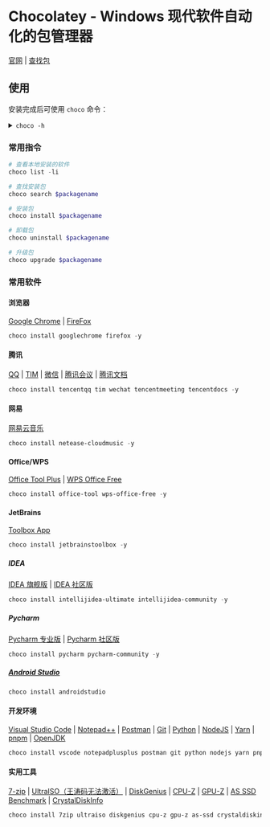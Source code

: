# Chocolatey - Windows 现代软件自动化的包管理器

  [官网](https://chocolatey.org/)
| [查找包](https://community.chocolatey.org/packages)

## 使用

安装完成后可使用 `choco` 命令：

<details>
<summary><code>choco -h</code></summary>

```text
PS C:\Users\Yue_plus> choco -h
This is a listing of all of the different things you can pass to choco.

DEPRECATION NOTICE

The shims `chocolatey`, `cinst`, `clist`, `cpush`, `cuninst` and `cup` are deprecated.
We recommend updating all scripts to use their full command equivalent as these will be
removed in v2.0.0 of Chocolatey.

Options and Switches

 -v, --version
     Version - Prints out the Chocolatey version. Available in 0.9.9+.

Commands

 * apikey - retrieves, saves or deletes an apikey for a particular source
 * config - Retrieve and configure config file settings
 * export - exports list of currently installed packages
 * feature - view and configure choco features
 * features - view and configure choco features (alias for feature)
 * find - searches remote or local packages (alias for search)
 * help - displays top level help information for choco
 * info - retrieves package information. Shorthand for choco search pkgname --exact --verbose
 * install - installs packages using configured sources
 * list - lists remote or local packages
 * new - creates template files for creating a new Chocolatey package
 * outdated - retrieves information about packages that are outdated. Similar to upgrade all --noop
 * pack - packages nuspec, scripts, and other Chocolatey package resources into a nupkg file
 * pin - suppress upgrades for a package
 * push - pushes a compiled nupkg to a source
 * search - searches remote or local packages
 * setapikey - retrieves, saves or deletes an apikey for a particular source (alias for apikey)
 * source - view and configure default sources
 * sources - view and configure default sources (alias for source)
 * template - get information about installed templates
 * templates - get information about installed templates (alias for template)
 * uninstall - uninstalls a package
 * unpackself - re-installs Chocolatey base files
 * upgrade - upgrades packages from various sources


Please run chocolatey with `choco command -help` for specific help on
 each command.

How To Pass Options / Switches

You can pass options and switches in the following ways:

 * Unless stated otherwise, an option/switch should only be passed one
   time. Otherwise you may find weird/non-supported behavior.
 * `-`, `/`, or `--` (one character switches should not use `--`)
 * **Option Bundling / Bundled Options**: One character switches can be
   bundled. e.g. `-d` (debug), `-f` (force), `-v` (verbose), and `-y`
   (confirm yes) can be bundled as `-dfvy`.
 * NOTE: If `debug` or `verbose` are bundled with local options
   (not the global ones above), some logging may not show up until after
   the local options are parsed.
 * **Use Equals**: You can also include or not include an equals sign
   `=` between options and values.
 * **Quote Values**: When you need to quote an entire argument, such as
   when using spaces, please use a combination of double quotes and
   apostrophes (`"'value'"`). In cmd.exe you can just use double quotes
   (`"value"`) but in powershell.exe you should use backticks
   (`` `"value`" ``) or apostrophes (`'value'`). Using the combination
   allows for both shells to work without issue, except for when the next
   section applies.
 * **Pass quotes in arguments**: When you need to pass quoted values to
   to something like a native installer, you are in for a world of fun. In
   cmd.exe you must pass it like this: `-ia "/yo=""Spaces spaces"""`. In
   PowerShell.exe, you must pass it like this: `-ia '/yo=""Spaces spaces""'`.
   No other combination will work. In PowerShell.exe if you are on version
   v3+, you can try `--%` before `-ia` to just pass the args through as is,
   which means it should not require any special workarounds.
 * **Periods in PowerShell**: If you need to pass a period as part of a
   value or a path, PowerShell doesn't always handle it well. Please
   quote those values using "Quote Values" section above.
 * Options and switches apply to all items passed, so if you are
   installing multiple packages, and you use `--version=1.0.0`, choco
   is going to look for and try to install version 1.0.0 of every
   package passed. So please split out multiple package calls when
   wanting to pass specific options.

Scripting / Integration - Best Practices / Style Guide

When writing scripts, such as PowerShell scripts passing options and
switches, there are some best practices to follow to ensure that you
don't run into issues later. This also applies to integrations that
are calling Chocolatey and parsing output. Chocolatey **uses**
PowerShell, but it is an exe, so it cannot return PowerShell objects.

Following these practices ensures both readability of your scripts AND
compatibility across different versions and editions of Chocolatey.
Following this guide will ensure your experience is not frustrating
based on choco not receiving things you think you are passing to it.

 * For consistency, always use `choco`, not `choco.exe`. Never use
   shortcut commands like `cinst` or `cup` (The shortcuts `cinst`
   and `cup` will be removed in v2.0.0).
 * Always have the command as the first argument to `choco`. e.g.
   `choco install`, where `install` is the command.
 * If there is a subcommand, ensure that is the second argument. e.g.
   `choco source list`, where `source` is the command and `list` is the
   subcommand.
 * Typically the subject comes next. If installing packages, the
   subject would be the package names, e.g. `choco install pkg1 pkg2`.
 * Never use 'nupkg' or point directly to a nupkg file UNLESS using
   'choco push'. Use the source folder instead, e.g. `choco install
   <package id> --source="'c:\folder\with\package'"` instead of
   `choco install DoNotDoThis.1.0.nupkg` or `choco install DoNotDoThis
    --source="'c:\folder\with\package\DoNotDoThis.1.0.nupkg'"`.
 * Switches and parameters are called simply options. Options come
   after the subject. e.g. `choco install pkg1 --debug --verbose`.
 * Never use the force option (`--force`/`-f`) in scripts (or really
   otherwise as a default mode of use). Force is an override on
   Chocolatey behavior. If you are wondering why Chocolatey isn't doing
   something like the documentation says it should, it's likely because
   you are using force. Stop.
 * Always use full option name. If the short option is `-n`, and the
   full option is `--name`, use `--name`. The only acceptable short
   option for use in scripts is `-y`. Find option names in help docs
   online or through `choco -?` /`choco [Command Name] -?`.
 * For scripts that are running automated, always use `-y`. Do note
   that even with `-y` passed, some things / state issues detected will
   temporarily stop for input - the key here is temporarily. They will
   continue without requiring any action after the temporary timeout
   (typically 30 seconds).
 * Full option names are prepended with two dashes, e.g. `--` or
   `--debug --verbose --ignore-proxy`.
 * When setting a value to an option, always put an equals (`=`)
   between the name and the setting, e.g. `--source="'local'"`.
 * When setting a value to an option, always surround the value
   properly with double quotes bookending apostrophes, e.g.
   `--source="'internal_server'"`.
 * If you are building PowerShell scripts, you can most likely just
   simply use apostrophes surrounding option values, e.g.
   `--source='internal_server'`.
 * Prefer upgrade to install in scripts. You can't `install` to a newer
   version of something, but you can `choco upgrade` which will do both
   upgrade or install (unless switched off explicitly).
 * If you are sharing the script with others, pass `--source` to be
   explicit about where the package is coming from. Use full link and
   not source name ('https://community.chocolatey.org/api/v2' versus
   'chocolatey').
 * If parsing output, you might want to use `--limit-output`/`-r` to
   get output in a more machine parseable format. NOTE: Not all
   commands handle return of information in an easily digestible
   output.
 * Use exit codes to determine status. Chocolatey exits with 0 when
   everything worked appropriately and other exits codes like 1 when
   things error. There are package specific exit codes that are
   recommended to be used and reboot indicating exit codes as well. To
   check exit code when using PowerShell, immediately call
   `$exitCode = $LASTEXITCODE` to get the value choco exited with.

Here's an example following bad practices (line breaks added for
 readability):

  `choco install pkg1 -y -params '/Option:Value /Option2:value with
   spaces' --c4b-option 'Yaass' --option-that-is-new 'dude upgrade'`

Now here is that example written with best practices (again line
 breaks added for readability - there are not line continuations
 for choco):

  `choco upgrade pkg1 -y --source="'https://community.chocolatey.org/api/v2'"
   --package-parameters="'/Option:Value /Option2:value with spaces'"
   --c4b-option="'Yaass'" --option-that-is-new="'dude upgrade'"`

Note the differences between the two:
 * Which is more self-documenting?
 * Which will allow for the newest version of something installed or
   upgraded to (which allows for more environmental consistency on
   packages and versions)?
 * Which may throw an error on a badly passed option?
 * Which will throw errors on unknown option values? See explanation
   below.

Chocolatey ignores options it doesn't understand, but it can only
 ignore option values if they are tied to the option with an
 equals sign ('='). Note those last two options in the examples above?
 If you roll off of a commercial edition or someone with older version
 attempts to run the badly crafted script `--c4b-option 'Yaass'
 --option-that-is-new 'dude upgrade'`, they are likely to see errors on
 'Yaass' and 'dude upgrade' because they are not explicitly tied to the
 option they are written after. Now compare that to the other script.
 Choco will ignore `--c4b-option="'Yaass'"` and
 `--option-that-is-new="'dude upgrade'"` as a whole when it doesn't
 register the options. This means that your script doesn't error.

Following these scripting best practices will ensure your scripts work
 everywhere they are used and with newer versions of Chocolatey.


Default Options and Switches

 -?, --help, -h
     Prints out the help menu.

 -d, --debug
     Debug - Show debug messaging.

 -v, --verbose
     Verbose - Show verbose messaging. Very verbose messaging, avoid using
       under normal circumstances.

     --trace
     Trace - Show trace messaging. Very, very verbose trace messaging. Avoid
       except when needing super low-level .NET Framework debugging. Available
       in 0.10.4+.

     --nocolor, --no-color
     No Color - Do not show colorization in logging output. This overrides
       the feature 'logWithoutColor', set to 'False'. Available in 0.10.9+.

     --acceptlicense, --accept-license
     AcceptLicense - Accept license dialogs automatically. Reserved for
       future use.

 -y, --yes, --confirm
     Confirm all prompts - Chooses affirmative answer instead of prompting.
       Implies --accept-license

 -f, --force
     Force - force the behavior. Do not use force during normal operation -
       it subverts some of the smart behavior for commands.

     --noop, --whatif, --what-if
     NoOp / WhatIf - Don't actually do anything.

 -r, --limitoutput, --limit-output
     LimitOutput - Limit the output to essential information

     --timeout, --execution-timeout=VALUE
     CommandExecutionTimeout (in seconds) - The time to allow a command to
       finish before timing out. Overrides the default execution timeout in the
       configuration of 2700 seconds. '0' for infinite starting in 0.10.4.

 -c, --cache, --cachelocation, --cache-location=VALUE
     CacheLocation - Location for download cache, defaults to %TEMP% or value
       in chocolatey.config file.

     --allowunofficial, --allow-unofficial, --allowunofficialbuild, --allow-unofficial-build
     AllowUnofficialBuild - When not using the official build you must set
       this flag for choco to continue.

     --failstderr, --failonstderr, --fail-on-stderr, --fail-on-standard-error, --fail-on-error-output
     FailOnStandardError - Fail on standard error output (stderr), typically
       received when running external commands during install providers. This
       overrides the feature failOnStandardError.

     --use-system-powershell
       instead of the built-in PowerShell host. Should only be used when
       internal host is failing. Available in 0.9.10+.

     --no-progress
     Do Not Show Progress - Do not show download progress percentages.
       Available in 0.10.4+.

     --proxy=VALUE
     Proxy Location - Explicit proxy location. Overrides the default proxy
       location of ''. Available for config settings in 0.9.9.9+, this CLI
       option available in 0.10.4+.

     --proxy-user=VALUE
     Proxy User Name - Explicit proxy user (optional). Requires explicit
       proxy (`--proxy` or config setting). Overrides the default proxy user of
       ''. Available for config settings in 0.9.9.9+, this CLI option available
       in 0.10.4+.

     --proxy-password=VALUE
     Proxy Password - Explicit proxy password (optional) to be used with
       username. Requires explicit proxy (`--proxy` or config setting) and user
       name.  Overrides the default proxy password (encrypted in settings if
       set). Available for config settings in 0.9.9.9+, this CLI option
       available in 0.10.4+.

     --proxy-bypass-list=VALUE
     ProxyBypassList - Comma separated list of regex locations to bypass on
       proxy. Requires explicit proxy (`--proxy` or config setting). Overrides
       the default proxy bypass list of ''. Available in 0.10.4+.

     --proxy-bypass-on-local
     Proxy Bypass On Local - Bypass proxy for local connections. Requires
       explicit proxy (`--proxy` or config setting). Overrides the default
       proxy bypass on local setting of 'True'. Available in 0.10.4+.

     --log-file=VALUE
     Log File to output to in addition to regular loggers. Available in 0.1-
       0.8+.

     --skipcompatibilitychecks, --skip-compatibility-checks
     SkipCompatibilityChecks - Prevent warnings being shown before and after
       command execution when a runtime compatibility problem is found between
       the version of Chocolatey and the Chocolatey Licensed Extension.
       Available in 1.1.0+
Chocolatey v1.2.0
```

</details>



### 常用指令

```powershell
# 查看本地安装的软件
choco list -li

# 查找安装包
choco search $packagename

# 安装包
choco install $packagename

# 卸载包
choco uninstall $packagename

# 升级包
choco upgrade $packagename
```

### 常用软件

#### 浏览器

  [Google Chrome](https://community.chocolatey.org/packages/GoogleChrome)
| [FireFox](https://community.chocolatey.org/packages/Firefox)

```powershell
choco install googlechrome firefox -y
```

#### 腾讯

  [QQ](https://community.chocolatey.org/packages/tencentqq)
| [TIM](https://community.chocolatey.org/packages/tim)
| [微信](https://community.chocolatey.org/packages/wechat)
| [腾讯会议](https://community.chocolatey.org/packages/tencentmeeting)
| [腾讯文档](https://community.chocolatey.org/packages/tencentdocs)

```powershell
choco install tencentqq tim wechat tencentmeeting tencentdocs -y
```

#### 网易

[网易云音乐](https://community.chocolatey.org/packages/netease-cloudmusic)

```powershell
choco install netease-cloudmusic -y
```

#### Office/WPS

  [Office Tool Plus](https://community.chocolatey.org/packages/office-tool)
| [WPS Office Free](https://community.chocolatey.org/packages/wps-office-free)

```powershell
choco install office-tool wps-office-free -y
```

#### JetBrains

[Toolbox App](https://community.chocolatey.org/packages/jetbrainstoolbox)

```powershell
choco install jetbrainstoolbox -y
```

##### IDEA

  [IDEA 旗舰版](https://community.chocolatey.org/packages/intellijidea-ultimate)
| [IDEA 社区版](https://community.chocolatey.org/packages/intellijidea-community)

```powershell
choco install intellijidea-ultimate intellijidea-community -y
```

##### Pycharm

  [Pycharm 专业版](https://community.chocolatey.org/packages/Pycharm)
| [Pycharm 社区版](https://community.chocolatey.org/packages/PyCharm-community)

```powershell
choco install pycharm pycharm-community -y
```

##### [Android Studio](https://community.chocolatey.org/packages/AndroidStudio)

```powershell
choco install androidstudio
```

#### 开发环境

  [Visual Studio Code](https://community.chocolatey.org/packages/vscode)
| [Notepad++](https://community.chocolatey.org/packages/notepadplusplus)
| [Postman](https://community.chocolatey.org/packages/postman)
| [Git](https://community.chocolatey.org/packages/git)
| [Python](https://community.chocolatey.org/packages/python)
| [NodeJS](https://community.chocolatey.org/packages/nodejs)
| [Yarn](https://community.chocolatey.org/packages/yarn)
| [pnpm](https://community.chocolatey.org/packages/pnpm)
| [OpenJDK](https://community.chocolatey.org/packages/openjdk)

```powershell
choco install vscode notepadplusplus postman git python nodejs yarn pnpm openjdk -y
```

#### 实用工具

  [7-zip](https://community.chocolatey.org/packages/7zip)
| [UltraISO（王涛码无法激活）](https://community.chocolatey.org/packages/ultraiso)
| [DiskGenius](https://community.chocolatey.org/packages/diskgenius)
| [CPU-Z](https://community.chocolatey.org/packages/cpu-z)
| [GPU-Z](https://community.chocolatey.org/packages/gpu-z)
| [AS SSD Benchmark](https://community.chocolatey.org/packages/as-ssd)
| [CrystalDiskInfo](https://community.chocolatey.org/packages/crystaldiskinfo)

```powershell
choco install 7zip ultraiso diskgenius cpu-z gpu-z as-ssd crystaldiskinfo -y
```
